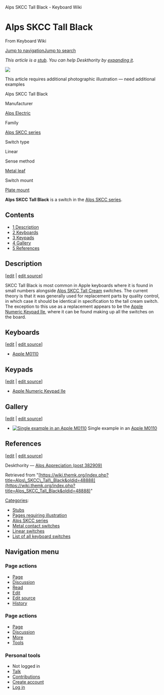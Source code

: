 Alps SKCC Tall Black - Keyboard Wiki

Alps SKCC Tall Black
====================

From Keyboard Wiki 

[Jump to navigation](https://wiki.themk.org/index.php/Alps_SKCC_Tall_Black#column-one)[Jump to search](https://wiki.themk.org/index.php/Alps_SKCC_Tall_Black#searchInput)

*This article is a [stub](https://wiki.themk.org/index.php/Deskthority:stub "Deskthority:stub"). You can help Deskthority by [expanding it](https://wiki.themk.org/index.php?title=Alps_SKCC_Tall_Black&action=edit).*

![](https://wiki.themk.org/images/1/1a/Template_icon--Illustration.png)

This article requires additional photographic illustration — need additional examples

Alps SKCC Tall Black

Manufacturer

[Alps Electric](https://wiki.themk.org/index.php/Alps_Electric "Alps Electric")

Family

[Alps SKCC series](https://wiki.themk.org/index.php/Alps_SKCC_series "Alps SKCC series")

Switch type

Linear

Sense method

[Metal leaf](https://wiki.themk.org/index.php/Metal_leaf "Metal leaf")

Switch mount

[Plate mount](https://wiki.themk.org/index.php/Plate_mount "Plate mount")

**Alps SKCC Tall Black** is a switch in the [Alps SKCC series](https://wiki.themk.org/index.php/Alps_SKCC_series "Alps SKCC series").

Contents
--------

*   [1  Description](https://wiki.themk.org/index.php/Alps_SKCC_Tall_Black#Description)
*   [2  Keyboards](https://wiki.themk.org/index.php/Alps_SKCC_Tall_Black#Keyboards)
*   [3  Keypads](https://wiki.themk.org/index.php/Alps_SKCC_Tall_Black#Keypads)
*   [4  Gallery](https://wiki.themk.org/index.php/Alps_SKCC_Tall_Black#Gallery)
*   [5  References](https://wiki.themk.org/index.php/Alps_SKCC_Tall_Black#References)

Description
-----------

\[[edit](https://wiki.themk.org/index.php?title=Alps_SKCC_Tall_Black&veaction=edit&section=1 "Edit section: Description") | [edit source](https://wiki.themk.org/index.php?title=Alps_SKCC_Tall_Black&action=edit&section=1 "Edit section's source code: Description")\]

SKCC Tall Black is most common in Apple keyboards where it is found in small numbers alongside [Alps SKCC Tall Cream](https://wiki.themk.org/index.php/Alps_SKCC_Tall_Cream "Alps SKCC Tall Cream") switches. The current theory is that it was generally used for replacement parts by quality control, in which case it should be identical in specification to the tall cream switch.<ref name="theory" /> The exception to this use as a replacement appears to be the [Apple Numeric Keypad IIe](https://wiki.themk.org/index.php/Apple_Numeric_Keypad_IIe "Apple Numeric Keypad IIe"), where it can be found making up all the switches on the board.

Keyboards
---------

\[[edit](https://wiki.themk.org/index.php?title=Alps_SKCC_Tall_Black&veaction=edit&section=2 "Edit section: Keyboards") | [edit source](https://wiki.themk.org/index.php?title=Alps_SKCC_Tall_Black&action=edit&section=2 "Edit section's source code: Keyboards")\]

*   [Apple M0110](https://wiki.themk.org/index.php/Apple_M0110 "Apple M0110")

Keypads
-------

\[[edit](https://wiki.themk.org/index.php?title=Alps_SKCC_Tall_Black&veaction=edit&section=3 "Edit section: Keypads") | [edit source](https://wiki.themk.org/index.php?title=Alps_SKCC_Tall_Black&action=edit&section=3 "Edit section's source code: Keypads")\]

*   [Apple Numeric Keypad IIe](https://wiki.themk.org/index.php/Apple_Numeric_Keypad_IIe "Apple Numeric Keypad IIe")

Gallery
-------

\[[edit](https://wiki.themk.org/index.php?title=Alps_SKCC_Tall_Black&veaction=edit&section=4 "Edit section: Gallery") | [edit source](https://wiki.themk.org/index.php?title=Alps_SKCC_Tall_Black&action=edit&section=4 "Edit section's source code: Gallery")\]

*   [![Single example in an Apple M0110](https://wiki.themk.org/images/thumb/5/51/Apple_M0110_Alps_SKCC.jpg/499px-Apple_M0110_Alps_SKCC.jpg)](https://wiki.themk.org/index.php/File:Apple_M0110_Alps_SKCC.jpg "Single example in an Apple M0110") Single example in an [Apple M0110](https://wiki.themk.org/index.php/Apple_M0110 "Apple M0110") 

References
----------

\[[edit](https://wiki.themk.org/index.php?title=Alps_SKCC_Tall_Black&veaction=edit&section=5 "Edit section: References") | [edit source](https://wiki.themk.org/index.php?title=Alps_SKCC_Tall_Black&action=edit&section=5 "Edit section's source code: References")\]

<references> <ref name="theory">Deskthority — [Alps Appreciation (post 382909)](https://deskthority.net/keyboards-f2/alps-appreciation-t12915-1920.html#p382909)</ref> </references>

Retrieved from "[https://wiki.themk.org/index.php?title=Alps\_SKCC\_Tall\_Black&oldid=48888](https://wiki.themk.org/index.php?title=Alps_SKCC_Tall_Black&oldid=48888)"

[Categories](https://wiki.themk.org/index.php/Special:Categories "Special:Categories"):

*   [Stubs](https://wiki.themk.org/index.php/Category:Stubs "Category:Stubs")
*   [Pages requiring illustration](https://wiki.themk.org/index.php/Category:Pages_requiring_illustration "Category:Pages requiring illustration")
*   [Alps SKCC series](https://wiki.themk.org/index.php/Category:Alps_SKCC_series "Category:Alps SKCC series")
*   [Metal contact switches](https://wiki.themk.org/index.php/Category:Metal_contact_switches "Category:Metal contact switches")
*   [Linear switches](https://wiki.themk.org/index.php/Category:Linear_switches "Category:Linear switches")
*   [List of all keyboard switches](https://wiki.themk.org/index.php/Category:List_of_all_keyboard_switches "Category:List of all keyboard switches")

Navigation menu
---------------

### Page actions

*   [Page](https://wiki.themk.org/index.php/Alps_SKCC_Tall_Black "View the content page [c]")
*   [Discussion](https://wiki.themk.org/index.php?title=Talk:Alps_SKCC_Tall_Black&action=edit&redlink=1 "Discussion about the content page (page does not exist) [t]")
*   [Read](https://wiki.themk.org/index.php/Alps_SKCC_Tall_Black)
*   [Edit](https://wiki.themk.org/index.php?title=Alps_SKCC_Tall_Black&veaction=edit "Edit this page [v]")
*   [Edit source](https://wiki.themk.org/index.php?title=Alps_SKCC_Tall_Black&action=edit "Edit the source code of this page [e]")
*   [History](https://wiki.themk.org/index.php?title=Alps_SKCC_Tall_Black&action=history "Past revisions of this page [h]")

### Page actions

*   [Page](https://wiki.themk.org/index.php/Alps_SKCC_Tall_Black "Page")
*   [Discussion](https://wiki.themk.org/index.php?title=Talk:Alps_SKCC_Tall_Black&action=edit&redlink=1 " (page does not exist)")
*   [More](https://wiki.themk.org/index.php/Alps_SKCC_Tall_Black#p-cactions)
*   [Tools](https://wiki.themk.org/index.php/Alps_SKCC_Tall_Black#p-tb "Tools")

### Personal tools

*   Not logged in
*   [Talk](https://wiki.themk.org/index.php/Special:MyTalk "Discussion about edits from this IP address [n]")
*   [Contributions](https://wiki.themk.org/index.php/Special:MyContributions "A list of edits made from this IP address [y]")
*   [Create account](https://wiki.themk.org/index.php?title=Special:CreateAccount&returnto=Alps+SKCC+Tall+Black "You are encouraged to create an account and log in; however, it is not mandatory")
*   [Log in](https://wiki.themk.org/index.php?title=Special:UserLogin&returnto=Alps+SKCC+Tall+Black "You are encouraged to log in; however, it is not mandatory [o]")

[](https://wiki.themk.org/index.php/Main_Page) [](https://wiki.themk.org/index.php/Alps_SKCC_Tall_Black#sidebar "Jump to navigation")[](https://wiki.themk.org/index.php/Alps_SKCC_Tall_Black#p-personal "user tools")[](https://wiki.themk.org/index.php/Alps_SKCC_Tall_Black#globalWrapper "back to top")